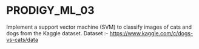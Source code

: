 # PRODIGY_ML_03
 Implement a support vector machine (SVM) to classify images of cats and dogs from the Kaggle dataset. Dataset :- https://www.kaggle.com/c/dogs-vs-cats/data
